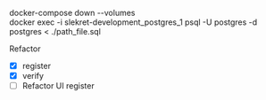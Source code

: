 docker-compose down --volumes  
docker exec -i slekret-development_postgres_1 psql -U postgres -d postgres < ./path_file.sql

Refactor

- [x] register
- [x] verify
- [ ] Refactor UI register
